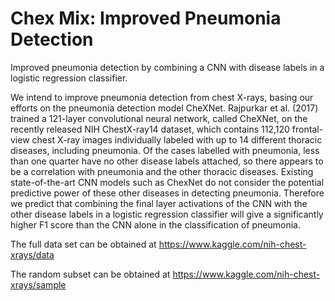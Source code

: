# Chex Mix: Improved Pneumonia Detection

Improved pneumonia detection by combining a CNN with disease labels in a logistic regression classifier.

We intend to improve pneumonia detection from chest X-rays, basing our efforts on the pneumonia detection model CheXNet. Rajpurkar et al. (2017) trained a 121-layer convolutional neural network, called CheXNet, on the recently released NIH ChestX-ray14 dataset, which contains 112,120 frontal-view chest X-ray images individually labeled with up to 14 different thoracic diseases, including pneumonia. Of the cases labelled with pneumonia, less than one quarter have no other disease labels attached, so there appears to be a correlation with pneumonia and the other thoracic diseases. Existing state-of-the-art CNN models such as ChexNet do not consider the potential predictive power of these other diseases in detecting pneumonia. Therefore we predict that combining the final layer activations of the CNN with the other disease labels in a logistic regression classifier will give a significantly higher F1 score than the CNN alone in the classification of pneumonia. 

The full data set can be obtained at https://www.kaggle.com/nih-chest-xrays/data

The random subset can be obtained at https://www.kaggle.com/nih-chest-xrays/sample
